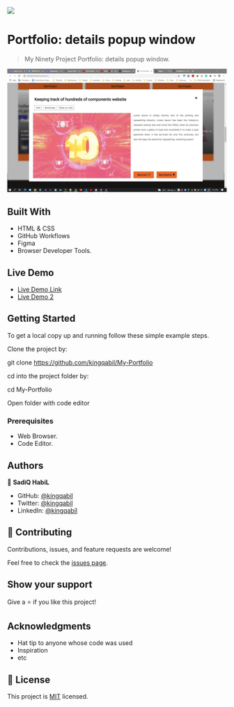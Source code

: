 ![](https://img.shields.io/badge/Microverse-blueviolet)

# Portfolio: details popup window
> My Ninety  Project Portfolio: details popup window.

![screenshot](./imgs/popup.jpg)


## Built With

- HTML & CSS
- GitHub Workflows
- Figma
- Browser Developer Tools.

## Live Demo

- [Live Demo Link](https://kingqabil.github.io/My-Portfolio/)
- [Live Demo 2](https://deploy-preview-10--sharp-joliot-d10f38.netlify.app/?utm_source=github&utm_campaign=bot_dp)


## Getting Started

To get a local copy up and running follow these simple example steps.

Clone the project by:

git clone https://github.com/kingqabil/My-Portfolio

cd into the project folder by:

cd My-Portfolio

Open folder with code editor


### Prerequisites

- Web Browser.
- Code Editor.


## Authors

👤 **SadiQ HabiL**

- GitHub: [@kingqabil](https://github.com/kingqabil)
- Twitter: [@kingqabil](https://twitter.com/kingqabil)
- LinkedIn: [@kingqabil](https://linkedin.com/in/kingqabil)

## 🤝 Contributing

Contributions, issues, and feature requests are welcome!

Feel free to check the [issues page](../../issues/).

## Show your support

Give a ⭐️ if you like this project!

## Acknowledgments

- Hat tip to anyone whose code was used
- Inspiration
- etc

## 📝 License

This project is [MIT](./MIT.md) licensed.
